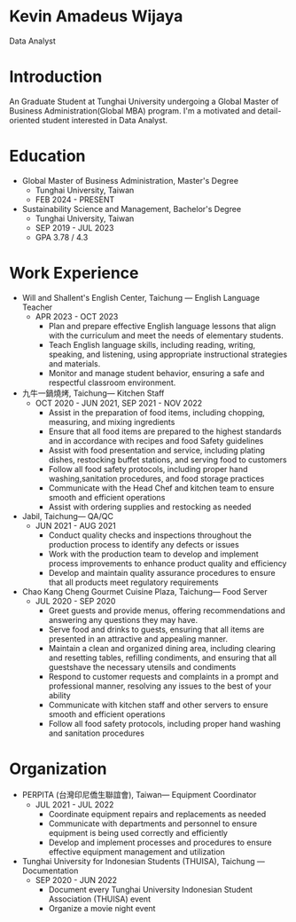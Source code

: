 # Kevin Amadeus Wijaya

Data Analyst

# Introduction
An Graduate Student at Tunghai University undergoing a Global Master of Business Administration(Global MBA) program. I'm a motivated and detail-oriented student interested in Data Analyst.

# Education
- Global Master of Business Administration, Master's Degree
    - Tunghai University, Taiwan
    - FEB 2024 - PRESENT
- Sustainability Science and Management, Bachelor's Degree
    - Tunghai University, Taiwan
    - SEP 2019 - JUL 2023
    - GPA 3.78 / 4.3

# Work Experience
- Will and Shallent's English Center, Taichung — English Language Teacher
    - APR 2023 - OCT 2023
        - Plan and prepare effective English language lessons that align with the curriculum and meet the needs of elementary students.
        - Teach English language skills, including reading, writing, speaking, and listening, using appropriate instructional strategies and materials. 
        - Monitor and manage student behavior, ensuring a safe and respectful classroom environment.
- 九牛一鍋燒烤, Taichung— Kitchen Staff
    - OCT 2020 - JUN 2021, SEP 2021 - NOV 2022
        - Assist in the preparation of food items, including chopping, measuring, and mixing ingredients
        - Ensure that all food items are prepared to the highest standards and in accordance with recipes and food Safety guidelines 
        - Assist with food presentation and service, including plating dishes, restocking buffet stations, and serving food to customers
        - Follow all food safety protocols, including proper hand washing,sanitation procedures, and food storage practices
        - Communicate with the Head Chef and kitchen team to ensure smooth and efficient operations
        - Assist with ordering supplies and restocking as needed
- Jabil, Taichung— QA/QC
    - JUN 2021 - AUG 2021
        - Conduct quality checks and inspections throughout the production process to identify any defects or issues
        - Work with the production team to develop and implement process improvements to enhance product quality and efficiency
        - Develop and maintain quality assurance procedures to ensure that all products meet regulatory requirements
- Chao Kang Cheng Gourmet Cuisine Plaza, Taichung— Food Server
    - JUL 2020 - SEP 2020
        - Greet guests and provide menus, offering recommendations and answering any questions they may have.
        - Serve food and drinks to guests, ensuring that all items are presented in an attractive and appealing manner.
        - Maintain a clean and organized dining area, including clearing and resetting tables, refilling condiments, and ensuring that all guestshave the necessary utensils and condiments
        - Respond to customer requests and complaints in a prompt and professional manner, resolving any issues to the best of your ability
        - Communicate with kitchen staff and other servers to ensure smooth and efficient operations
        - Follow all food safety protocols, including proper hand washing and sanitation procedures

# Organization
- PERPITA (台灣印尼僑生聯誼會), Taiwan— Equipment Coordinator
    - JUL 2021 - JUL 2022
        - Coordinate equipment repairs and replacements as needed
        - Communicate with departments and personnel to ensure equipment is being used correctly and efficiently
        - Develop and implement processes and procedures to ensure effective equipment management and utilization
- Tunghai University for Indonesian Students (THUISA), Taichung — Documentation
    - SEP 2020 - JUN 2022
        - Document every Tunghai University Indonesian Student Association (THUISA) event 
        - Organize a movie night event

